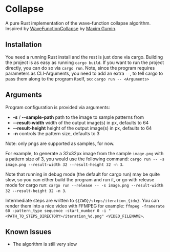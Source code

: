 # Collapse

A pure Rust implementation of the wave-function collapse algorithm.
Inspired by [WaveFunctionCollapse](https://github.com/mxgmn/WaveFunctionCollapse) by [Maxim Gumin](https://github.com/mxgmn).

## Installation

You need a running Rust install and the rest is just done via cargo. Building the project is as easy as running `cargo build`.
If you want to run the project directly, you can do so via `cargo run`.
Note, since the program requires parameters as CLI-Arguments, you need to add an extra `--`, to tell cargo to pass them along to the program itself, so: `cargo run -- <Arguments>`

## Arguments

Program configuration is provided via arguments:

- **-s** / **--sample-path** path to the image to sample patterns from
- **--result-width** width of the output image(s) in px, defaults to 64
- **--result-height** height of the output image(s) in px, defaults to 64
- **-n** controls the pattern size, defaults to 3

Note: only pngs are supported as samples, for now.

For example, to generate a 32x32px image from the sample `image.png` with a pattern size of 3, you would use the following command: ```cargo run -- -s image.png --result-width 32 --result-height 32 -n 3```.

Note that running in debug mode (the default for cargo run) may be quite slow, so you can either build the program and run it, or go with release mode for cargo run: ```cargo run --release -- -s image.png --result-width 32 --result-height 32 -n 3```.

Intermediate steps are written to `${CWD}/steps/iteration_{idx}`. You can render them into a nice video with FFMPEG for example: ```ffmpeg -framerate 60 -pattern_type sequence -start_number 0 -i "<PATH_TO_STEPS_DIRECTORY>/iteration_%d.png" <VIDEO_FILENAME>```.

## Known Issues

- The algorithm is still very slow
